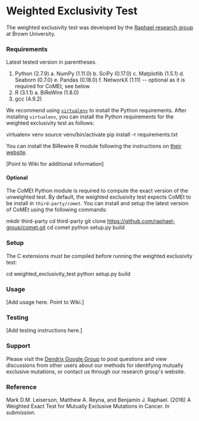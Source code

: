 # Weighted Exclusivity Test #

The weighted exclusivity test was developed by the [Raphael research group](http://compbio.cs.brown.edu/) at Brown University.

### Requirements ###

Latest tested version in parentheses.

1. Python (2.7.9)
a. NumPy (1.11.0)
b. SciPy (0.17.0)
c. Matplotlib (1.5.1)
d. Seaborn (0.7.0)
e. Pandas (0.18.0)
f. NetworkX (1.11) -- optional as it is required for CoMEt, see below
2. R (3.1.1)
a. BiReWire (1.8.0)
3. gcc (4.9.2)

We recommend using [`virtualenv`](https://virtualenv.pypa.io/en/latest/) to install the Python requirements. After installing `virtualenv`, you can install the Python requirements for the weighted exclusivity test as follows:

virtualenv venv
source venv/bin/activate
pip install -r requirements.txt

You can install the BiRewire R module following the instructions on [their website](https://www.bioconductor.org/packages/release/bioc/html/BiRewire.html).

[Point to Wiki for additional information]

#### Optional ####

The CoMEt Python module is required to compute the exact version of the unweighted test. By default, the weighted exclusivity test expects CoMEt to be install in `third-party/comet`. You can install and setup the latest version of CoMEt using the following commands:

mkdir third-party
cd third-party
git clone https://github.com/raphael-group/comet.git
cd comet
python setup.py build

### Setup ###

The C extensions must be compiled before running the weighted exclusivity test:

cd weighted_exclusivity_test
python setup.py build

### Usage ###
[Add usage here. Point to Wiki.]

### Testing ###
[Add testing instructions here.]

### Support ###

Please visit the [Dendrix Google Group](https://groups.google.com/forum/#!forum/dendrix) to post questions and view discussions from other users about our methods for identifying mutually exclusive mutations, or contact us through our research group's website.

### Reference ###

Mark D.M. Leiserson, Matthew A. Reyna, and Benjamin J. Raphael. (2016) A Weighted Exact Test for Mutually Exclusive Mutations in Cancer. *In submission*.

